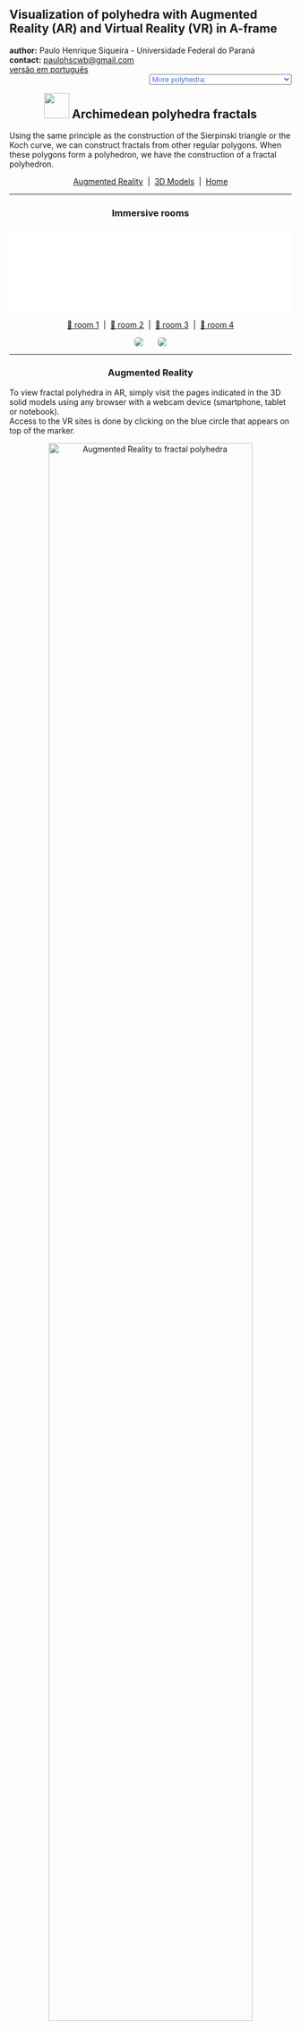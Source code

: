 <link rel="stylesheet" href="../scripts/style.css">
<meta charset="utf-8">
<link rel="icon" type="image/png" href="vr/salas/imagens/icone.png">
<h2>Visualization of polyhedra with Augmented Reality (AR) and Virtual Reality (VR) in A-frame</h2>
 <b>author:</b> Paulo Henrique Siqueira - Universidade Federal do Paraná
 <br><b>contact:</b> <a href="#">paulohscwb@gmail.com</a>
 <br><a href="https://paulohscwb.github.io/polyhedra2/fractalarchimedean/pt-br/">versão em português</a>
 <form style="margin: 0 auto; float:right; text-align:right; width:100%; margin-bottom:15px;">
	<select id="url" onchange="urlHandler(this.value)" style="color:royalblue;">
		<option disabled selected value>More polyhedra:</option>
		<option value="../ArchimedeanCatalanHulls/">Archimedean and Catalan convex hulls</option>
		<option value="../fractalplatonic/">Platonic polyhedra fractals</option>
		<option value="../fractalnonconvex/">Non convex polyhedra fractals</option>
		<option disabled value="../fractalarchimedean/">Archimedean polyhedra fractals</option>
		<option value="../chamfered/">Chamfered polyhedra</option>
		<option value="../propellor/">Propellor polyhedra</option>
		<option value="../diamonds/">Diamond polyhedra</option>
	</select>
</form>
<script>
function urlHandler(value) {                               
    window.location.assign(`${value}`);
}
</script>

<p id="p1"></p>
  <h2 align="center"><img src="vr/salas/imagens/icone.png" style="margin-bottom:-10px" width="45"> Archimedean polyhedra fractals</h2>
Using the same principle as the construction of the Sierpinski triangle or the Koch curve, we can construct fractals from other regular polygons. When these polygons form a polyhedron, we have the construction of a fractal polyhedron.

<p align="center"><a href="#ra">Augmented Reality</a><span>&nbsp;&nbsp;|&nbsp;&nbsp;</span><a href="#m3d">3D Models</a><span>&nbsp;&nbsp;|&nbsp;&nbsp;</span><a href="../">Home</a></p>
  <hr>
 <h3 align="center">Immersive rooms</h3>
<div class="embed-container"><iframe width="100%" src="sala1.htm" title="Sala Imersiva de Fractais de poliedros" frameborder="0" loading="lazy"></iframe></div>
  <p align="center"><a href="sala1.htm" target="_blank">&#x1f517; room 1</a><span>&nbsp;&nbsp;|&nbsp;&nbsp;</span><a href="sala2.htm" target="_blank">&#x1f517; room 2</a><span>&nbsp;&nbsp;|&nbsp;&nbsp;</span><a href="sala3.htm" target="_blank">&#x1f517; room 3</a><span>&nbsp;&nbsp;|&nbsp;&nbsp;</span><a href="sala4.htm" target="_blank">&#x1f517; room 4</a></p>
  <p align="center"><img src="../../geometria-descritiva/videos/fractalarchimedean1.gif" style="max-width: 47%; border-radius:5px; margin-right:5%" loading="lazy"/><img src="../../geometria-descritiva/videos/fractalarchimedean2.gif" style="max-width: 47%; border-radius:5px" loading="lazy"/></p>
  <hr>
  <h3 id="ra" align="center">Augmented Reality</h3>
To view fractal polyhedra in AR, simply visit the pages indicated in the 3D solid models using any browser with a webcam device (smartphone, tablet or notebook).
<br>Access to the VR sites is done by clicking on the blue circle that appears on top of the marker.
<p align="center"><img style="border-radius:7px;" alt="Augmented Reality to fractal polyhedra" src="ar/example.jpg" width="85%"></p>
<p align="center"><img src="ar/fractalarchimedean.gif" alt="Augmented Reality to fractal polyhedra" style="max-width: 92%; border-radius:5px;" loading="lazy"/></p>
<hr>
<h3 id="m3d" align="center">3D models</h3>
<!-- <iframe width="560" height="315" style="max-width:100%" src="https://www.youtube.com/embed/videoseries?list=PLy0I_lGW8HxU-mneUmSsccpRAAwbErHFq" title="YouTube video player" frameborder="0" allow="accelerometer; autoplay; clipboard-write; encrypted-media; gyroscope; picture-in-picture; web-share" allowfullscreen></iframe> -->
<h4>1. Cuboctahedron fractal</h4>
<a href="vr/FractalCuboctahedron.htm" target="_blank" title="3D model" class="fotoA"><img src="ar/31A.png" class="foto" alt="Cuboctahedron fractal"></a><img src="ar/31.png" class="qr">
 <br><br>Applying the construction principle of the Koch curve to triangular faces of the cuboctahedron, we obtain a cuboctahedron fractal. In the first order of fractal construction, we construct a new solid at each triangular face of the original polyhedron. In this example, we have representations of the solid in orders 0, 1, 2 and 3.
 <table>
	<tr>
		<th>order</th>
		<th>polyhedra</th>
		<th>faces</th>
		<th>edges</th>
		<th>vertices</th>
	</tr>
	<tr>
		<td>0</td>
		<td>1</td>
		<td>14</td>
		<td>24</td>
		<td>12</td>
	</tr>
	<tr>
		<td>1</td>
		<td>9</td>
		<td>126</td>
		<td>216</td>
		<td>108</td>
	</tr>
	<tr>
		<td>2</td>
		<td>81</td>
		<td>1134</td>
		<td>1944</td>
		<td>972</td>
	</tr>
	<tr>
		<td>3</td>
		<td>729</td>
		<td>10206</td>
		<td>17496</td>
		<td>8748</td>
	</tr>
 </table>
 <a href="ra.html" class="raAR" title="Augmented reality" target="_blank"></a>
<hr>
<h4>2. Icosidodecahedron fractal</h4>
<a href="vr/FractalIcosidodecahedron.htm" target="_blank" title="3D model" class="fotoA"><img src="ar/32A.png" class="foto" alt="Icosidodecahedron fractal"></a><img src="ar/32.png" class="qr">
 <br><br>Applying the construction principle of the Koch curve to triangular faces of the icosidodecahedron, we obtain a icosidodecahedron fractal. In the first order of fractal construction, we construct a new solid at each triangular face of the original polyhedron. In this example, we have representations of the solid in orders 0, 1, 2 and 3.
 <table>
	<tr>
		<th>order</th>
		<th>polyhedra</th>
		<th>faces</th>
		<th>edges</th>
		<th>vertices</th>
	</tr>
	<tr>
		<td>0</td>
		<td>1</td>
		<td>32</td>
		<td>60</td>
		<td>30</td>
	</tr>
	<tr>
		<td>1</td>
		<td>21</td>
		<td>672</td>
		<td>1260</td>
		<td>630</td>
	</tr>
	<tr>
		<td>2</td>
		<td>441</td>
		<td>14112</td>
		<td>26460</td>
		<td>13230</td>
	</tr>
	<tr>
		<td>3</td>
		<td>9261</td>
		<td>296352</td>
		<td>555660</td>
		<td>277830</td>
	</tr>
 </table>
 <a href="ra.html" class="raAR" title="Augmented reality" target="_blank"></a>
<hr>
<h4>3. Rhombicosidodecahedron fractal</h4>
<a href="vr/FractalRhombicosidodecahedron.htm" target="_blank" title="3D model" class="fotoA"><img src="ar/33A.png" class="foto" alt="Rhombicosidodecahedron fractal"></a><img src="ar/33.png" class="qr">
 <br><br>Applying the construction principle of the Koch curve to pentagonal faces of the rhombicosidodecahedron, we obtain a rhombicosidodecahedron fractal. In the first order of fractal construction, we construct a new solid at each pentagonal face of the original polyhedron. In this example, we have representations of the solid in orders 0, 1, 2 and 3.
 <table>
	<tr>
		<th>order</th>
		<th>polyhedra</th>
		<th>faces</th>
		<th>edges</th>
		<th>vertices</th>
	</tr>
	<tr>
		<td>0</td>
		<td>1</td>
		<td>62</td>
		<td>120</td>
		<td>60</td>
	</tr>
	<tr>
		<td>1</td>
		<td>13</td>
		<td>806</td>
		<td>1560</td>
		<td>780</td>
	</tr>
	<tr>
		<td>2</td>
		<td>169</td>
		<td>10478</td>
		<td>20280</td>
		<td>10140</td>
	</tr>
	<tr>
		<td>3</td>
		<td>2197</td>
		<td>136214</td>
		<td>263640</td>
		<td>131820</td>
	</tr>
 </table>
 <a href="ra.html" class="raAR" title="Augmented reality" target="_blank"></a>
<hr>
<h4>4. Rhombicuboctahedron fractal</h4>
<a href="vr/FractalRhombicuboctahedron.htm" target="_blank" title="3D model" class="fotoA"><img src="ar/34A.png" class="foto" alt="rhombicuboctahedron fractal"></a><img src="ar/34.png" class="qr">
 <br><br>Applying the construction principle of the Koch curve to triangular faces of the rhombicuboctahedron, we obtain a rhombicuboctahedron fractal. In the first order of fractal construction, we construct a new solid at each triangular face of the original polyhedron. In this example, we have representations of the solid in orders 0, 1, 2 and 3.
 <table>
	<tr>
		<th>order</th>
		<th>polyhedra</th>
		<th>faces</th>
		<th>edges</th>
		<th>vertices</th>
	</tr>
	<tr>
		<td>0</td>
		<td>1</td>
		<td>26</td>
		<td>48</td>
		<td>24</td>
	</tr>
	<tr>
		<td>1</td>
		<td>9</td>
		<td>234</td>
		<td>432</td>
		<td>216</td>
	</tr>
	<tr>
		<td>2</td>
		<td>81</td>
		<td>2106</td>
		<td>3888</td>
		<td>1944</td>
	</tr>
	<tr>
		<td>3</td>
		<td>729</td>
		<td>18954</td>
		<td>34992</td>
		<td>17496</td>
	</tr>
 </table>
 <a href="ra1.html" class="raAR" title="Augmented reality" target="_blank"></a>
<hr>
<h4>5. Snub cube fractal</h4>
<a href="vr/FractalSnubCube.htm" target="_blank" title="3D model" class="fotoA"><img src="ar/35A.png" class="foto" alt="Snub cube fractal"></a><img src="ar/35.png" class="qr">
 <br><br>Applying the construction principle of the Koch curve to square faces of the snub cube, we obtain a snub cube fractal. In the first order of fractal construction, we construct a new solid at each square face of the original polyhedron. In this example, we have representations of the solid in orders 0, 1, 2, 3 and 4.
 <table>
	<tr>
		<th>order</th>
		<th>polyhedra</th>
		<th>faces</th>
		<th>edges</th>
		<th>vertices</th>
	</tr>
	<tr>
		<td>0</td>
		<td>1</td>
		<td>38</td>
		<td>60</td>
		<td>24</td>
	</tr>
	<tr>
		<td>1</td>
		<td>7</td>
		<td>266</td>
		<td>420</td>
		<td>168</td>
	</tr>
	<tr>
		<td>2</td>
		<td>49</td>
		<td>1862</td>
		<td>2940</td>
		<td>1176</td>
	</tr>
	<tr>
		<td>3</td>
		<td>343</td>
		<td>13034</td>
		<td>20580</td>
		<td>8232</td>
	</tr>
	<tr>
		<td>4</td>
		<td>2401</td>
		<td>91238</td>
		<td>144060</td>
		<td>57624</td>
	</tr>
 </table>
 <a href="ra1.html" class="raAR" title="Augmented reality" target="_blank"></a>
 <hr>
<h4>6. Snub dodecahedron fractal</h4>
<a href="vr/FractalSnubDodecahedron.htm" target="_blank" title="3D model" class="fotoA"><img src="ar/36A.png" class="foto" alt="Snub dodecahedron fractal"></a><img src="ar/36.png" class="qr">
 <br><br>Applying the construction principle of the Koch curve to pentagonal faces of the snub dodecahedron, we obtain a snub dodecahedron fractal. In the first order of fractal construction, we construct a new solid at each pentagonal face of the original polyhedron. In this example, we have representations of the solid in orders 0, 1, 2 and 3.
 <table>
	<tr>
		<th>order</th>
		<th>polyhedra</th>
		<th>faces</th>
		<th>edges</th>
		<th>vertices</th>
	</tr>
	<tr>
		<td>0</td>
		<td>1</td>
		<td>92</td>
		<td>150</td>
		<td>60</td>
	</tr>
	<tr>
		<td>1</td>
		<td>13</td>
		<td>1196</td>
		<td>1950</td>
		<td>780</td>
	</tr>
	<tr>
		<td>2</td>
		<td>169</td>
		<td>15548</td>
		<td>25350</td>
		<td>10140</td>
	</tr>
	<tr>
		<td>3</td>
		<td>2197</td>
		<td>202124</td>
		<td>329550</td>
		<td>131820</td>
	</tr>
 </table>
 <a href="ra1.html" class="raAR" title="Augmented reality" target="_blank"></a>
 <hr>
 <h4>7. Truncated cuboctahedron fractal</h4>
<a href="vr/FractalTruncatedCuboctahedron.htm" target="_blank" title="3D model" class="fotoA"><img src="ar/38A.png" class="foto" alt="Truncated cuboctahedron fractal"></a><img src="ar/38.png" class="qr">
 <br><br>Applying the construction principle of the Koch curve to square faces of the truncated cuboctahedron, we obtain a truncated cuboctahedron fractal. In the first order of fractal construction, we construct a new solid at each square face of the original polyhedron. In this example, we have representations of the solid in orders 0, 1, 2 and 3.
 <table>
	<tr>
		<th>order</th>
		<th>polyhedra</th>
		<th>faces</th>
		<th>edges</th>
		<th>vertices</th>
	</tr>
	<tr>
		<td>0</td>
		<td>1</td>
		<td>26</td>
		<td>72</td>
		<td>48</td>
	</tr>
	<tr>
		<td>1</td>
		<td>13</td>
		<td>338</td>
		<td>936</td>
		<td>624</td>
	</tr>
	<tr>
		<td>2</td>
		<td>169</td>
		<td>4394</td>
		<td>12168</td>
		<td>8112</td>
	</tr>
	<tr>
		<td>3</td>
		<td>2197</td>
		<td>57122</td>
		<td>158184</td>
		<td>105456</td>
	</tr>
 </table>
 <a href="ra1.html" class="raAR" title="Augmented reality" target="_blank"></a>
 <hr>
 <h4>8. Truncated cube fractal</h4>
<a href="vr/FractalTruncatedCube.htm" target="_blank" title="3D model" class="fotoA"><img src="ar/37A.png" class="foto" alt="Truncated cube fractal"></a><img src="ar/37.png" class="qr">
 <br><br>Applying the construction principle of the Koch curve to triangular faces of the truncated cube, we obtain a truncated cube fractal. In the first order of fractal construction, we construct a new solid at each triangular face of the original polyhedron. In this example, we have representations of the solid in orders 0, 1, 2 and 3.
 <table>
	<tr>
		<th>order</th>
		<th>polyhedra</th>
		<th>faces</th>
		<th>edges</th>
		<th>vertices</th>
	</tr>
	<tr>
		<td>0</td>
		<td>1</td>
		<td>14</td>
		<td>36</td>
		<td>24</td>
	</tr>
	<tr>
		<td>1</td>
		<td>9</td>
		<td>126</td>
		<td>324</td>
		<td>216</td>
	</tr>
	<tr>
		<td>2</td>
		<td>81</td>
		<td>1134</td>
		<td>2916</td>
		<td>1944</td>
	</tr>
	<tr>
		<td>3</td>
		<td>729</td>
		<td>10206</td>
		<td>26244</td>
		<td>17496</td>
	</tr>
 </table>
 <a href="ra2.html" class="raAR" title="Augmented reality" target="_blank"></a>
 <hr>
 <h4>9. Truncated dodecahedron fractal</h4>
<a href="vr/FractalTruncatedDodecahedron.htm" target="_blank" title="3D model" class="fotoA"><img src="ar/39A.png" class="foto" alt="Truncated dodecahedron fractal"></a><img src="ar/39.png" class="qr">
 <br><br>Applying the construction principle of the Koch curve to triangular faces of the truncated dodecahedron, we obtain a truncated dodecahedron fractal. In the first order of fractal construction, we construct a new solid at each triangular face of the original polyhedron. In this example, we have representations of the solid in orders 0, 1, 2 and 3.
 <table>
	<tr>
		<th>order</th>
		<th>polyhedra</th>
		<th>faces</th>
		<th>edges</th>
		<th>vertices</th>
	</tr>
	<tr>
		<td>0</td>
		<td>1</td>
		<td>32</td>
		<td>150</td>
		<td>60</td>
	</tr>
	<tr>
		<td>1</td>
		<td>21</td>
		<td>672</td>
		<td>3150</td>
		<td>1260</td>
	</tr>
	<tr>
		<td>2</td>
		<td>441</td>
		<td>14112</td>
		<td>66150</td>
		<td>26460</td>
	</tr>
	<tr>
		<td>3</td>
		<td>9261</td>
		<td>296352</td>
		<td>1389150</td>
		<td>555660</td>
	</tr>
 </table>
 <a href="ra2.html" class="raAR" title="Augmented reality" target="_blank"></a>
 <hr>
 <h4>10. Truncated icosahedron fractal</h4>
<a href="vr/FractalTruncatedIcosahedron.htm" target="_blank" title="3D model" class="fotoA"><img src="ar/40A.png" class="foto" alt="Truncated icosahedron fractal"></a><img src="ar/40.png" class="qr">
 <br><br>Applying the construction principle of the Koch curve to pentagonal faces of the truncated icosahedron, we obtain a truncated icosahedron fractal. In the first order of fractal construction, we construct a new solid at each pentagonal face of the original polyhedron. In this example, we have representations of the solid in orders 0, 1, 2 and 3.
 <table>
	<tr>
		<th>order</th>
		<th>polyhedra</th>
		<th>faces</th>
		<th>edges</th>
		<th>vertices</th>
	</tr>
	<tr>
		<td>0</td>
		<td>1</td>
		<td>32</td>
		<td>90</td>
		<td>60</td>
	</tr>
	<tr>
		<td>1</td>
		<td>13</td>
		<td>416</td>
		<td>1170</td>
		<td>780</td>
	</tr>
	<tr>
		<td>2</td>
		<td>169</td>
		<td>5408</td>
		<td>15210</td>
		<td>10140</td>
	</tr>
	<tr>
		<td>3</td>
		<td>2197</td>
		<td>70304</td>
		<td>197730</td>
		<td>131820</td>
	</tr>
 </table>
 <a href="ra2.html" class="raAR" title="Augmented reality" target="_blank"></a>
 <p class="topop"><a href="#p1" class="topo">back to top</a></p>
 <hr>
 <h4>11. Truncated icosidodecahedron fractal</h4>
<a href="vr/FractalTruncatedIcosidodecahedron.htm" target="_blank" title="3D model" class="fotoA"><img src="ar/41A.png" class="foto" alt="Truncated icosidodecahedron fractal"></a><img src="ar/41.png" class="qr">
 <br><br>Applying the construction principle of the Koch curve to decagonal faces of the truncated icosidodecahedron, we obtain a truncated icosidodecahedron fractal. In the first order of fractal construction, we construct a new solid at each decagonal face of the original polyhedron. In this example, we have representations of the solid in orders 0, 1, 2, 3 and 4.
 <table>
	<tr>
		<th>order</th>
		<th>polyhedra</th>
		<th>faces</th>
		<th>edges</th>
		<th>vertices</th>
	</tr>
	<tr>
		<td>0</td>
		<td>1</td>
		<td>62</td>
		<td>180</td>
		<td>120</td>
	</tr>
	<tr>
		<td>1</td>
		<td>13</td>
		<td>806</td>
		<td>2340</td>
		<td>1560</td>
	</tr>
	<tr>
		<td>2</td>
		<td>169</td>
		<td>10478</td>
		<td>30420</td>
		<td>20280</td>
	</tr>
	<tr>
		<td>3</td>
		<td>2197</td>
		<td>136214</td>
		<td>395460</td>
		<td>263640</td>
	</tr>
	<tr>
		<td>4</td>
		<td>2401</td>
		<td>33614</td>
		<td>86436</td>
		<td>57624</td>
	</tr>
 </table>
 <a href="ra3.html" class="raAR" title="Augmented reality" target="_blank"></a>
 <hr>
 <h4>12. Truncated octahedron fractal</h4>
<a href="vr/FractalTruncatedOctahedron.htm" target="_blank" title="3D model" class="fotoA"><img src="ar/42A.png" class="foto" alt="Truncated octahedron fractal"></a><img src="ar/42.png" class="qr">
 <br><br>Applying the construction principle of the Koch curve to square faces of the truncated octahedron, we obtain a truncated octahedron fractal. In the first order of fractal construction, we construct a new solid at each square face of the original polyhedron. In this example, we have representations of the solid in orders 0, 1, 2, 3 and 4.
 <table>
	<tr>
		<th>order</th>
		<th>polyhedra</th>
		<th>faces</th>
		<th>edges</th>
		<th>vertices</th>
	</tr>
	<tr>
		<td>0</td>
		<td>1</td>
		<td>14</td>
		<td>36</td>
		<td>24</td>
	</tr>
	<tr>
		<td>1</td>
		<td>7</td>
		<td>98</td>
		<td>252</td>
		<td>168</td>
	</tr>
	<tr>
		<td>2</td>
		<td>49</td>
		<td>686</td>
		<td>1764</td>
		<td>1176</td>
	</tr>
	<tr>
		<td>3</td>
		<td>343</td>
		<td>4802</td>
		<td>12348</td>
		<td>8232</td>
	</tr>
	<tr>
		<td>4</td>
		<td>343</td>
		<td>4802</td>
		<td>12348</td>
		<td>8232</td>
	</tr>
 </table>
 <a href="ra3.html" class="raAR" title="Augmented reality" target="_blank"></a>
 <hr>
 <h4>13. Truncated tetrahedron fractal</h4>
<a href="vr/FractalTruncatedTetrahedron.htm" target="_blank" title="3D model" class="fotoA"><img src="ar/43A.png" class="foto" alt="Truncated tetrahedron fractal"></a><img src="ar/43.png" class="qr">
 <br><br>Applying the construction principle of the Sierpinski triangle to triangular faces of the truncated tetrahedron, we obtain a truncated tetrahedron fractal. In the first order of fractal construction, we construct a new solid at each triangular face of the original polyhedron. In this example, we have representations of the solid in orders 0, 1, 2, 3 and 4.
 <table>
	<tr>
		<th>order</th>
		<th>polyhedra</th>
		<th>faces</th>
		<th>edges</th>
		<th>vertices</th>
	</tr>
	<tr>
		<td>0</td>
		<td>1</td>
		<td>8</td>
		<td>18</td>
		<td>12</td>
	</tr>
	<tr>
		<td>1</td>
		<td>4</td>
		<td>40</td>
		<td>90</td>
		<td>60</td>
	</tr>
	<tr>
		<td>2</td>
		<td>25</td>
		<td>200</td>
		<td>450</td>
		<td>300</td>
	</tr>
	<tr>
		<td>3</td>
		<td>125</td>
		<td>1000</td>
		<td>2250</td>
		<td>1500</td>
	</tr>
	<tr>
		<td>4</td>
		<td>625</td>
		<td>5000</td>
		<td>11250</td>
		<td>7500</td>
	</tr>
 </table>
 <a href="ra3.html" class="raAR" title="Augmented reality" target="_blank"></a>
 <hr>
<h4>14. Menger sponge: Snub cube</h4>
<a href="vr/FractalSnubCube1.htm" target="_blank" title="3D model" class="fotoA"><img src="ar/44A.png" class="foto" alt="Menger sponge - Snub cube"></a><img src="ar/44.png" class="qr">
 <br><br>Applying the construction principle of the Sierpinski carpet to the 6 square faces of the snub cube, we obtain a fractal snub cube. In the first order of construction of the fractal, we construct 8 new solids on each square face of the original polyhedron, all with ⅓ the measurement of the snub cube's edge. In this example, we have representations of the solid in orders 0, 1, 2 and 3.
 <a href="ra4.html" class="raAR" title="Augmented reality" target="_blank"></a>
 <hr>
<h4>15. Menger's Cross - Jerusalem: Snub cube v1</h4>
<a href="vr/FractalSnubCube2.htm" target="_blank" title="3D model" class="fotoA"><img src="ar/45A.png" class="foto" alt="Snub Cube - Menger's cross Jerusalem"></a><img src="ar/45.png" class="qr">
 <br><br>Consider a fractal snub cube. We can increase the edge sizes of the corner snub cubes and decrease the edge sizes of the intermediate snub cubes to reveal a cross. In this version, we have 8 homothetic snub cubes with an aspect ratio of &#8534; and 12 homothetic snub cubes with a proportion of &#8533;.
<a href="ra4.html" class="raAR" title="Augmented reality" target="_blank"></a>
<hr>
<h4>16. Menger's Cross - Jerusalem: Snub cube v2</h4>
<a href="vr/FractalSnubCube3.htm" target="_blank" title="3D model" class="fotoA"><img src="ar/46A.png" class="foto" alt="Snub Cube - Menger's cross Jerusalem"></a><img src="ar/46.png" class="qr">
 <br><br>Consider a fractal snub cube. We can increase the edge sizes of the corner snub cubes and decrease the edge sizes of the intermediate snub cubes to reveal a cross. In this version, we have 8 homothetic snub cubes with an aspect ratio of &#8730;2 - 1 and 12 homothetic snub cubes with a proportion of (&#8730;2 - 1)&#xb2;.
 <a href="ra4.html" class="raAR" title="Augmented reality" target="_blank"></a>
<hr>
<h4>17. Mosely snowflake: Snub cube</h4>
<a href="vr/FractalSnubCube4.htm" target="_blank" title="3D model" class="fotoA"><img src="ar/47A.png" class="foto" alt="Mosely snowflake - Snub Cube"></a><img src="ar/47.png" class="qr">
 <br><br>The Mosely snowflake is a type of Sierpinski-Menger fractal obtained in two variants by the operation used in creating the Sierpinski-Menger snowflake. In this case, we removed eight corner snub cubes and the center snub cube in each iteration. 
 <a href="ra4.html" class="raAR" title="Augmented reality" target="_blank"></a>
 <hr>
<h4>18. Menger sponge: Truncated cube</h4>
<a href="vr/FractalTruncatedCube1.htm" target="_blank" title="3D model" class="fotoA"><img src="ar/48A.png" class="foto" alt="Menger sponge - Truncated cube"></a><img src="ar/48.png" class="qr">
 <br><br>Applying the construction principle of the Sierpinski carpet to the 6 octagonal faces of the truncated cube, we obtain a fractal truncated cube. In the first order of construction of the fractal, we construct 8 new solids on each octagonal face of the original polyhedron, all with ⅓ the measurement of the truncated cube's edge. In this example, we have representations of the solid in orders 0, 1, 2 and 3.
 <a href="ra5.html" class="raAR" title="Augmented reality" target="_blank"></a>
 <hr>
<h4>19. Menger's Cross - Jerusalem: Truncated cube v1</h4>
<a href="vr/FractalTruncatedCube2.htm" target="_blank" title="3D model" class="fotoA"><img src="ar/49A.png" class="foto" alt="Truncated Cube - Menger's cross Jerusalem"></a><img src="ar/49.png" class="qr">
 <br><br>Consider a fractal truncated cube. We can increase the edge sizes of the corner truncated cubes and decrease the edge sizes of the intermediate truncated cubes to reveal a cross. In this version, we have 8 homothetic truncated cubes with an aspect ratio of &#8534; and 12 homothetic truncated cubes with a proportion of &#8533;.
<a href="ra5.html" class="raAR" title="Augmented reality" target="_blank"></a>
<hr>
<h4>20. Menger's Cross - Jerusalem: Truncated cube v2</h4>
<a href="vr/FractalTruncatedCube3.htm" target="_blank" title="3D model" class="fotoA"><img src="ar/50A.png" class="foto" alt="Truncated Cube - Menger's cross Jerusalem"></a><img src="ar/50.png" class="qr">
 <br><br>Consider a fractal truncated cube. We can increase the edge sizes of the corner truncated cubes and decrease the edge sizes of the intermediate truncated cubes to reveal a cross. In this version, we have 8 homothetic truncated cubes with an aspect ratio of &#8730;2 - 1 and 12 homothetic truncated cubes with a proportion of (&#8730;2 - 1)&#xb2;.
 <a href="ra5.html" class="raAR" title="Augmented reality" target="_blank"></a>
 <p class="topop"><a href="#p1" class="topo">back to top</a></p>
<hr>
<h4>21. Mosely snowflake: Truncated cube</h4>
<a href="vr/FractalTruncatedCube4.htm" target="_blank" title="3D model" class="fotoA"><img src="ar/51A.png" class="foto" alt="Mosely snowflake - Truncated Cube"></a><img src="ar/51.png" class="qr">
 <br><br>The Mosely snowflake is a type of Sierpinski-Menger fractal obtained in two variants by the operation used in creating the Sierpinski-Menger snowflake. In this case, we removed eight corner truncated cubes and the center truncated cube in each iteration. 
 <a href="ra5.html" class="raAR" title="Augmented reality" target="_blank"></a>
 <hr>
<h4>22. Menger sponge: Rhombicuboctahedron</h4>
<a href="vr/FractalRhombicuboctahedron1.htm" target="_blank" title="3D model" class="fotoA"><img src="ar/52A.png" class="foto" alt="Menger sponge - Rhombicuboctahedron"></a><img src="ar/52.png" class="qr">
 <br><br>Applying the construction principle of the Sierpinski carpet to 6 square faces of the rhombicuboctahedron, we obtain a fractal rhombicuboctahedron. In the first order of construction of the fractal, we construct 8 new solids on square faces of the original polyhedron, all with ⅓ the measurement of the rhombicuboctahedron's edge. In this example, we have representations of the solid in orders 0, 1, 2 and 3.
 <a href="ra6.html" class="raAR" title="Augmented reality" target="_blank"></a>
 <hr>
<h4>23. Menger's Cross - Jerusalem: Rhombicuboctahedron v1</h4>
<a href="vr/FractalRhombicuboctahedron2.htm" target="_blank" title="3D model" class="fotoA"><img src="ar/53A.png" class="foto" alt="Rhombicuboctahedron - Menger's cross Jerusalem"></a><img src="ar/53.png" class="qr">
 <br><br>Consider a fractal rhombicuboctahedron. We can increase the edge sizes of the corner rhombicuboctahedrons and decrease the edge sizes of the intermediate rhombicuboctahedrons to reveal a cross. In this version, we have 8 homothetic rhombicuboctahedrons with an aspect ratio of &#8534; and 12 homothetic rhombicuboctahedrons with a proportion of &#8533;.
<a href="ra6.html" class="raAR" title="Augmented reality" target="_blank"></a>
<hr>
<h4>24. Menger's Cross - Jerusalem: Rhombicuboctahedron v2</h4>
<a href="vr/FractalRhombicuboctahedron3.htm" target="_blank" title="3D model" class="fotoA"><img src="ar/54A.png" class="foto" alt="Rhombicuboctahedron - Menger's cross Jerusalem"></a><img src="ar/54.png" class="qr">
 <br><br>Consider a fractal rhombicuboctahedron. We can increase the edge sizes of the corner rhombicuboctahedrons and decrease the edge sizes of the intermediate rhombicuboctahedrons to reveal a cross. In this version, we have 8 homothetic rhombicuboctahedrons with an aspect ratio of &#8730;2 - 1 and 12 homothetic rhombicuboctahedrons with a proportion of (&#8730;2 - 1)&#xb2;.
 <a href="ra6.html" class="raAR" title="Augmented reality" target="_blank"></a>
<hr>
<h4>25. Mosely snowflake: Rhombicuboctahedron</h4>
<a href="vr/FractalRhombicuboctahedron4.htm" target="_blank" title="3D model" class="fotoA"><img src="ar/55A.png" class="foto" alt="Mosely snowflake - Rhombicuboctahedron"></a><img src="ar/55.png" class="qr">
 <br><br>The Mosely snowflake is a type of Sierpinski-Menger fractal obtained in two variants by the operation used in creating the Sierpinski-Menger snowflake. In this case, we removed eight corner rhombicuboctahedrons and the center rhombicuboctahedron in each iteration. 
 <a href="ra6.html" class="raAR" title="Augmented reality" target="_blank"></a>
 <hr>
<h4>26. Menger sponge: Cuboctahedron</h4>
<a href="vr/FractalCuboctahedron1.htm" target="_blank" title="3D model" class="fotoA"><img src="ar/56A.png" class="foto" alt="Menger sponge - Cuboctahedron"></a><img src="ar/56.png" class="qr">
 <br><br>Applying the construction principle of the Sierpinski carpet to 6 square faces of the cuboctahedron, we obtain a fractal cuboctahedron. In the first order of construction of the fractal, we construct 8 new solids on square faces of the original polyhedron, all with ⅓ the measurement of the cuboctahedron's edge. In this example, we have representations of the solid in orders 0, 1, 2 and 3.
 <a href="ra7.html" class="raAR" title="Augmented reality" target="_blank"></a>
 <hr>
<h4>27. Menger's Cross - Jerusalem: Cuboctahedron v1</h4>
<a href="vr/FractalCuboctahedron2.htm" target="_blank" title="3D model" class="fotoA"><img src="ar/57A.png" class="foto" alt="Cuboctahedron - Menger's cross Jerusalem"></a><img src="ar/57.png" class="qr">
 <br><br>Consider a fractal cuboctahedron. We can increase the edge sizes of the corner cuboctahedrons and decrease the edge sizes of the intermediate cuboctahedrons to reveal a cross. In this version, we have 8 homothetic cuboctahedrons with an aspect ratio of &#8534; and 12 homothetic cuboctahedrons with a proportion of &#8533;.
<a href="ra7.html" class="raAR" title="Augmented reality" target="_blank"></a>
<hr>
<h4>28. Menger's Cross - Jerusalem: Cuboctahedron v2</h4>
<a href="vr/FractalCuboctahedron3.htm" target="_blank" title="3D model" class="fotoA"><img src="ar/58A.png" class="foto" alt="Cuboctahedron - Menger's cross Jerusalem"></a><img src="ar/58.png" class="qr">
 <br><br>Consider a fractal cuboctahedron. We can increase the edge sizes of the corner cuboctahedrons and decrease the edge sizes of the intermediate cuboctahedrons to reveal a cross. In this version, we have 8 homothetic cuboctahedrons with an aspect ratio of &#8730;2 - 1 and 12 homothetic cuboctahedrons with a proportion of (&#8730;2 - 1)&#xb2;.
 <a href="ra7.html" class="raAR" title="Augmented reality" target="_blank"></a>
<hr>
<h4>29. Mosely snowflake: Cuboctahedron</h4>
<a href="vr/FractalCuboctahedron4.htm" target="_blank" title="3D model" class="fotoA"><img src="ar/59A.png" class="foto" alt="Mosely snowflake - Cuboctahedron"></a><img src="ar/59.png" class="qr">
 <br><br>The Mosely snowflake is a type of Sierpinski-Menger fractal obtained in two variants by the operation used in creating the Sierpinski-Menger snowflake. In this case, we removed eight corner cuboctahedrons and the center cuboctahedron in each iteration. 
 <a href="ra7.html" class="raAR" title="Augmented reality" target="_blank"></a>
 <hr>
<h4>30. Menger sponge: Truncated cuboctahedron</h4>
<a href="vr/FractalTruncatedCuboctahedron1.htm" target="_blank" title="3D model" class="fotoA"><img src="ar/60A.png" class="foto" alt="Menger sponge - Truncated cuboctahedron"></a><img src="ar/60.png" class="qr">
 <br><br>Applying the construction principle of the Sierpinski carpet to 6 octagonal faces of the truncated cuboctahedron, we obtain a fractal truncated cuboctahedron. In the first order of construction of the fractal, we construct 8 new solids on octagonal faces of the original polyhedron, all with ⅓ the measurement of the truncated cuboctahedron's edge. In this example, we have representations of the solid in orders 0, 1, 2 and 3.
 <a href="ra8.html" class="raAR" title="Augmented reality" target="_blank"></a>
 <p class="topop"><a href="#p1" class="topo">back to top</a></p>
 <hr>
<h4>31. Menger's Cross - Jerusalem: Truncated cuboctahedron v1</h4>
<a href="vr/FractalTruncatedCuboctahedron2.htm" target="_blank" title="3D model" class="fotoA"><img src="ar/61A.png" class="foto" alt="Truncated cuboctahedron - Menger's cross Jerusalem"></a><img src="ar/61.png" class="qr">
 <br><br>Consider a fractal truncated cuboctahedron. We can increase the edge sizes of the corner truncated cuboctahedrons and decrease the edge sizes of the intermediate truncated cuboctahedrons to reveal a cross. In this version, we have 8 homothetic truncated cuboctahedrons with an aspect ratio of &#8534; and 12 homothetic truncated cuboctahedrons with a proportion of &#8533;.
<a href="ra8.html" class="raAR" title="Augmented reality" target="_blank"></a>
<hr>
<h4>32. Menger's Cross - Jerusalem: Truncated cuboctahedron v2</h4>
<a href="vr/FractalTruncatedCuboctahedron3.htm" target="_blank" title="3D model" class="fotoA"><img src="ar/62A.png" class="foto" alt="Truncated cuboctahedron - Menger's cross Jerusalem"></a><img src="ar/62.png" class="qr">
 <br><br>Consider a fractal truncated cuboctahedron. We can increase the edge sizes of the corner truncated cuboctahedrons and decrease the edge sizes of the intermediate truncated cuboctahedrons to reveal a cross. In this version, we have 8 homothetic truncated cuboctahedrons with an aspect ratio of &#8730;2 - 1 and 12 homothetic truncated cuboctahedrons with a proportion of (&#8730;2 - 1)&#xb2;.
 <a href="ra8.html" class="raAR" title="Augmented reality" target="_blank"></a>
<hr>
<h4>33. Mosely snowflake: Truncated cuboctahedron</h4>
<a href="vr/FractalTruncatedCuboctahedron4.htm" target="_blank" title="3D model" class="fotoA"><img src="ar/63A.png" class="foto" alt="Mosely snowflake - Truncated cuboctahedron"></a><img src="ar/63.png" class="qr">
 <br><br>The Mosely snowflake is a type of Sierpinski-Menger fractal obtained in two variants by the operation used in creating the Sierpinski-Menger snowflake. In this case, we removed eight corner truncated cuboctahedrons and the center truncated cuboctahedron in each iteration. 
 <a href="ra8.html" class="raAR" title="Augmented reality" target="_blank"></a>
<p class="topop"><a href="#p1" class="topo">back to top</a></p>
<hr>

<br><a rel="license" href="http://creativecommons.org/licenses/by-nc-nd/4.0/"><img alt="Licença Creative Commons" style="border-width:0" src="https://i.creativecommons.org/l/by-nc-nd/4.0/88x31.png" loading="lazy"/></a><br /><span xmlns:dct="http://purl.org/dc/terms/" property="dct:title">Archimedean polyhedra fractals - Visualization of polyhedra with Augmented Reality and Virtual Reality</span> by <a xmlns:cc="http://creativecommons.org/ns#" href="https://paulohscwb.github.io/polyhedra2/fractalarchimedean/" property="cc:attributionName" rel="cc:attributionURL">Paulo Henrique Siqueira</a> is licensed with a license <a rel="license" href="http://creativecommons.org/licenses/by-nc-nd/4.0/">Creative Commons Attribution-NonCommercial-NoDerivatives 4.0 International</a>.

<h4>How to cite this work:</h4> 
<p>Siqueira, P.H., "Archimedean polyhedra fractals - Visualization of polyhedra with Augmented Reality and Virtual Reality". Available in: <https://paulohscwb.github.io/polyhedra2/fractalarchimedean/>, October 2023.</p>
<!--<a target="_blank" href="https://doi.org/10.5281/zenodo.8272770"><img src="https://zenodo.org/badge/DOI/10.5281/zenodo.8272770.svg" alt="DOI"></a>-->
<br><br><b>References:</b>
<br>Weisstein, Eric W. "Archimedean Solid" From MathWorld-A Wolfram Web Resource. <a href="http://mathworld.wolfram.com/ArchimedeanSolid.html" target="_blank">http://mathworld.wolfram.com/ArchimedeanSolid.html</a>
<br>Weisstein, Eric W. "Platonic Solid" From MathWorld-A Wolfram Web Resource. <a href="http://mathworld.wolfram.com/PlatonicSolid.html" target="_blank">http://mathworld.wolfram.com/PlatonicSolid.html</a>
<br>Weisstein, Eric W. "Archimedean Dual" From MathWorld-A Wolfram Web Resource. <a href="https://mathworld.wolfram.com/ArchimedeanDual.html" target="_blank">https://mathworld.wolfram.com/ArchimedeanDual.html</a>
<br>Weisstein, Eric W. "Uniform Polyhedron." From MathWorld--A Wolfram Web Resource. <a href="https://mathworld.wolfram.com/UniformPolyhedron.html" target="_blank">https://mathworld.wolfram.com/UniformPolyhedron.html</a>
<br>Wikipedia <a href="https://en.wikipedia.org/wiki/Archimedean_solid" target="_blank">https://en.wikipedia.org/wiki/Archimedean_solid</a>
<br>Wikipedia <a href="https://en.wikipedia.org/wiki/en.wikipedia.org/wiki/Platonic_solid" target="_blank">https://en.wikipedia.org/wiki/Platonic_solid</a>
<br>McCooey, David I. "Visual Polyhedra". <a href="http://dmccooey.com/polyhedra/" target="_blank">http://dmccooey.com/polyhedra/</a>
